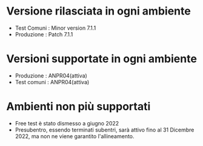 # Versione rilasciata in ogni ambiente

- Test Comuni : Minor version 7.1.1
- Produzione : Patch 7.1.1


# Versioni supportate in ogni ambiente

- Produzione : ANPR04(attiva)
- Test comuni : ANPR04(attiva)

# Ambienti non più supportati

- Free test è stato dismesso a giugno 2022
- Presubentro, essendo terminati subentri, sarà attivo fino al 31 Dicembre 2022, ma non ne viene garantito l'allineamento.
